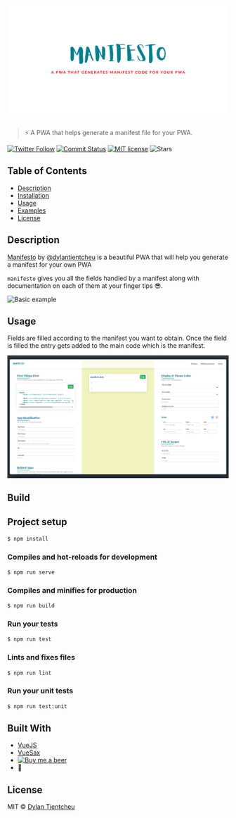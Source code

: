 # [![Manifesto](static/banner.png)](https://github.com/blurdylan/manifesto-cli)

> ⚡️ A PWA that helps generate a manifest file for your PWA.

[![Twitter Follow](https://img.shields.io/twitter/follow/dylantientcheu.svg?style=social&label=Follow)](https://twitter.com/dylantientcheu) [![Commit Status](https://badgen.net/github/last-commit/blurdylan/manifesto-cli)](https://github.com/blurdylan/manifesto/graphs/commit-activity) [![MIT license](https://badgen.net/badge/License/MIT/blue)](https://github.com/blurdylan/manifesto/blob/master/license) ![Stars](https://img.shields.io/github/stars/blurdylan/manifesto.svg)

## Table of Contents

- [Description](#description)
- [Installation](#installation)
- [Usage](#usage)
- [Examples](#examples)
- [License](#license)

## Description

[Manifesto](https://blurdylan.github.io/manifesto/#/) by [@dylantientcheu](https://twitter.com/dylantientcheu) is a beautiful PWA that will help you generate a manifest for your own PWA

`manifesto` gives you all the fields handled by a manifest along with documentation on each of them at your finger tips 😎.

![Basic example](static/usage.gif)

## Usage

Fields are filled according to the manifest you want to obtain.
Once the field is filled the entry gets added to the main code which is the manifest.

![app screenshot](./static/usage.png)

## Build

## Project setup

```bash
$ npm install
```

### Compiles and hot-reloads for development

```bash
$ npm run serve
```

### Compiles and minifies for production

```bash
$ npm run build
```

### Run your tests

```bash
$ npm run test
```

### Lints and fixes files

```bash
$ npm run lint
```

### Run your unit tests

```bash
$ npm run test:unit
```

## Built With

- [VueJS](https://vuejs.org/)
- [VueSax](https://lusaxweb.github.io/vuesax/)
- [![Buy me a beer](https://img.shields.io/beerpay/blurdylan/manifesto.svg)](buymeacoff.ee/dylantientcheu)
- 💓

## License

MIT © [Dylan Tientcheu](https://twitter.com/dylantientcheu)
